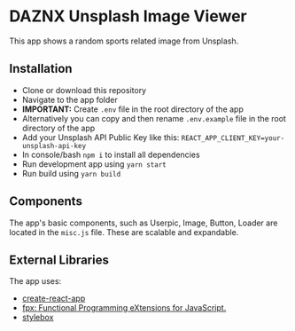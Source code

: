 # DAZNX Unsplash Image Viewer
This app shows a random sports related image from Unsplash.

## Installation
* Clone or download this repository
* Navigate to the app folder
* **IMPORTANT:** Create `.env` file in the root directory of the app
* Alternatively you can copy and then rename `.env.example` file in the root directory of the app
* Add your Unsplash API Public Key like this: `REACT_APP_CLIENT_KEY=your-unsplash-api-key` 
* In console/bash `npm i` to install all dependencies
* Run development app using `yarn start`
* Run build using `yarn build`

## Components
The app's basic components, such as Userpic, Image, Button, Loader are located in the `misc.js` file. These are scalable and expandable.

## External Libraries
The app uses: 
* [create-react-app](https://github.com/facebook/create-react-app)
* [fpx: Functional Programming eXtensions for JavaScript.](https://mitranim.com/fpx/)
* [stylebox](https://github.com/aristovpro/stylebox)